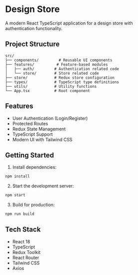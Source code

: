 # Design Store

A modern React TypeScript application for a design store with authentication functionality.

## Project Structure

```
src/
├── components/         # Reusable UI components
├── features/          # Feature-based modules
│   ├── auth/         # Authentication related code
│   └── store/        # Store related code
├── store/            # Redux store configuration
├── types/            # TypeScript type definitions
├── utils/            # Utility functions
└── App.tsx           # Root component
```

## Features

- User Authentication (Login/Register)
- Protected Routes
- Redux State Management
- TypeScript Support
- Modern UI with Tailwind CSS

## Getting Started

1. Install dependencies:
```bash
npm install
```

2. Start the development server:
```bash
npm start
```

3. Build for production:
```bash
npm run build
```

## Tech Stack

- React 18
- TypeScript
- Redux Toolkit
- React Router
- Tailwind CSS
- Axios
